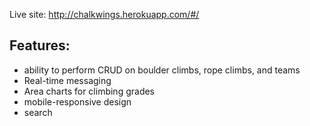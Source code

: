 Live site: http://chalkwings.herokuapp.com/#/

## Features: 
- ability to perform CRUD on boulder climbs, rope climbs, and teams
- Real-time messaging
- Area charts for climbing grades
- mobile-responsive design
- search
